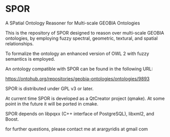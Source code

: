# SPOR
A SPatial Ontology Reasoner for Multi-scale GEOBIA Ontologies

This is the repository of SPOR designed to reason over multi-scale GEOBIA ontologies, by employing fuzzy spectral, geometric, textural, and spatial relationships. 

To formalize the ontology an enhanced version of OWL 2 with fuzzy semantics is employed.

An ontology compatible with SPOR can be found in the following URL:

https://ontohub.org/repositories/geobia-ontologies/ontologies/9893

SPOR is distributed under GPL v3 or later.

At current time SPOR is developed as a QtCreator project (qmake). At some point in the future it will be ported in cmake.

SPOR depends on libpqxx (C++ interface of PostgreSQL), libxml2, and Boost.

for further questions, please contact me at arargyridis at gmail  com 
